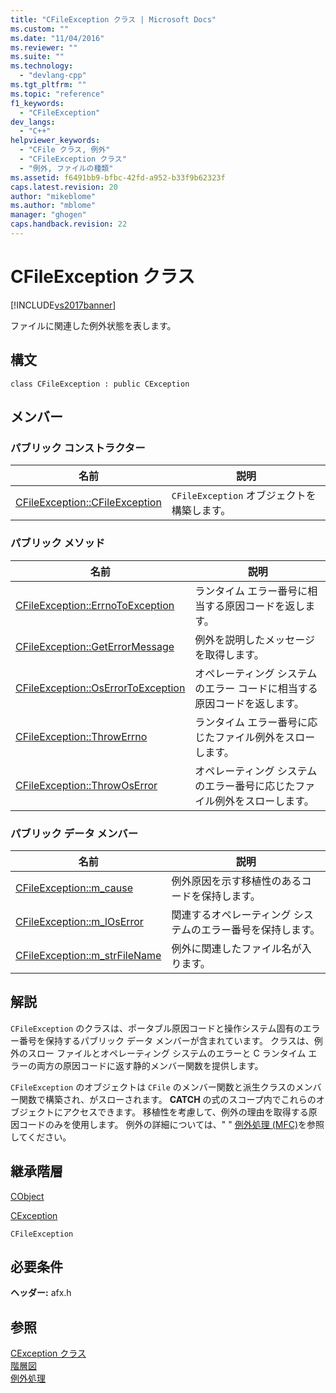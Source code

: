 ```yaml
---
title: "CFileException クラス | Microsoft Docs"
ms.custom: ""
ms.date: "11/04/2016"
ms.reviewer: ""
ms.suite: ""
ms.technology: 
  - "devlang-cpp"
ms.tgt_pltfrm: ""
ms.topic: "reference"
f1_keywords: 
  - "CFileException"
dev_langs: 
  - "C++"
helpviewer_keywords: 
  - "CFile クラス, 例外"
  - "CFileException クラス"
  - "例外, ファイルの種類"
ms.assetid: f6491bb9-bfbc-42fd-a952-b33f9b62323f
caps.latest.revision: 20
author: "mikeblome"
ms.author: "mblome"
manager: "ghogen"
caps.handback.revision: 22
---
```

# CFileException クラス
[!INCLUDE[vs2017banner](../../assembler/inline/includes/vs2017banner.md)]

ファイルに関連した例外状態を表します。  
  
## 構文  
  
```  
class CFileException : public CException  
```  
  
## メンバー  
  
### パブリック コンストラクター  
  
|名前|説明|  
|--------|--------|  
|[CFileException::CFileException](../Topic/CFileException::CFileException.md)|`CFileException` オブジェクトを構築します。|  
  
### パブリック メソッド  
  
|名前|説明|  
|--------|--------|  
|[CFileException::ErrnoToException](../Topic/CFileException::ErrnoToException.md)|ランタイム エラー番号に相当する原因コードを返します。|  
|[CFileException::GetErrorMessage](../Topic/CFileException::GetErrorMessage.md)|例外を説明したメッセージを取得します。|  
|[CFileException::OsErrorToException](../Topic/CFileException::OsErrorToException.md)|オペレーティング システムのエラー コードに相当する原因コードを返します。|  
|[CFileException::ThrowErrno](../Topic/CFileException::ThrowErrno.md)|ランタイム エラー番号に応じたファイル例外をスローします。|  
|[CFileException::ThrowOsError](../Topic/CFileException::ThrowOsError.md)|オペレーティング システムのエラー番号に応じたファイル例外をスローします。|  
  
### パブリック データ メンバー  
  
|名前|説明|  
|--------|--------|  
|[CFileException::m\_cause](../Topic/CFileException::m_cause.md)|例外原因を示す移植性のあるコードを保持します。|  
|[CFileException::m\_lOsError](../Topic/CFileException::m_lOsError.md)|関連するオペレーティング システムのエラー番号を保持します。|  
|[CFileException::m\_strFileName](../Topic/CFileException::m_strFileName.md)|例外に関連したファイル名が入ります。|  
  
## 解説  
 `CFileException` のクラスは、ポータブル原因コードと操作システム固有のエラー番号を保持するパブリック データ メンバーが含まれています。  クラスは、例外のスロー ファイルとオペレーティング システムのエラーと C ランタイム エラーの両方の原因コードに返す静的メンバー関数を提供します。  
  
 `CFileException` のオブジェクトは `CFile` のメンバー関数と派生クラスのメンバー関数で構築され、がスローされます。  **CATCH** の式のスコープ内でこれらのオブジェクトにアクセスできます。  移植性を考慮して、例外の理由を取得する原因コードのみを使用します。  例外の詳細については、" " [例外処理 \(MFC\)](../../mfc/exception-handling-in-mfc.md)を参照してください。  
  
## 継承階層  
 [CObject](../Topic/CObject%20Class.md)  
  
 [CException](../../mfc/reference/cexception-class.md)  
  
 `CFileException`  
  
## 必要条件  
 **ヘッダー:** afx.h  
  
## 参照  
 [CException クラス](../../mfc/reference/cexception-class.md)   
 [階層図](../../mfc/hierarchy-chart.md)   
 [例外処理](../../mfc/reference/exception-processing.md)